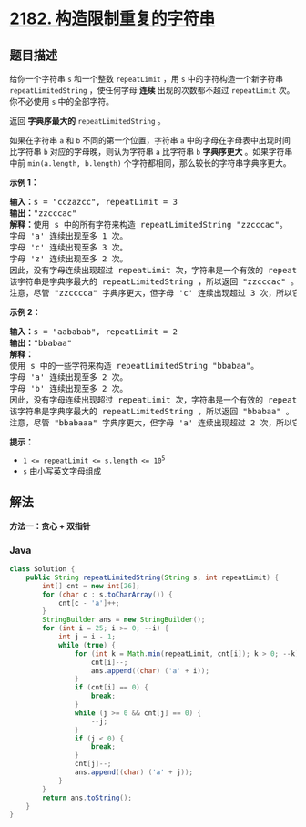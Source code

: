 # [2182. 构造限制重复的字符串](https://leetcode.cn/problems/construct-string-with-repeat-limit)

## 题目描述

<p>给你一个字符串 <code>s</code> 和一个整数 <code>repeatLimit</code> ，用 <code>s</code> 中的字符构造一个新字符串 <code>repeatLimitedString</code> ，使任何字母 <strong>连续</strong> 出现的次数都不超过 <code>repeatLimit</code> 次。你不必使用 <code>s</code> 中的全部字符。</p>

<p>返回 <strong>字典序最大的</strong><em> </em><code>repeatLimitedString</code> 。</p>

<p>如果在字符串 <code>a</code> 和 <code>b</code> 不同的第一个位置，字符串 <code>a</code> 中的字母在字母表中出现时间比字符串 <code>b</code> 对应的字母晚，则认为字符串 <code>a</code> 比字符串 <code>b</code> <strong>字典序更大</strong> 。如果字符串中前 <code>min(a.length, b.length)</code> 个字符都相同，那么较长的字符串字典序更大。</p>

<p><strong>示例 1：</strong></p>

<pre><strong>输入：</strong>s = "cczazcc", repeatLimit = 3
<strong>输出：</strong>"zzcccac"
<strong>解释：</strong>使用 s 中的所有字符来构造 repeatLimitedString "zzcccac"。
字母 'a' 连续出现至多 1 次。
字母 'c' 连续出现至多 3 次。
字母 'z' 连续出现至多 2 次。
因此，没有字母连续出现超过 repeatLimit 次，字符串是一个有效的 repeatLimitedString 。
该字符串是字典序最大的 repeatLimitedString ，所以返回 "zzcccac" 。
注意，尽管 "zzcccca" 字典序更大，但字母 'c' 连续出现超过 3 次，所以它不是一个有效的 repeatLimitedString 。
</pre>

<p><strong>示例 2：</strong></p>

<pre><strong>输入：</strong>s = "aababab", repeatLimit = 2
<strong>输出：</strong>"bbabaa"
<strong>解释：</strong>
使用 s 中的一些字符来构造 repeatLimitedString "bbabaa"。 
字母 'a' 连续出现至多 2 次。 
字母 'b' 连续出现至多 2 次。 
因此，没有字母连续出现超过 repeatLimit 次，字符串是一个有效的 repeatLimitedString 。 
该字符串是字典序最大的 repeatLimitedString ，所以返回 "bbabaa" 。 
注意，尽管 "bbabaaa" 字典序更大，但字母 'a' 连续出现超过 2 次，所以它不是一个有效的 repeatLimitedString 。
</pre>

<p><strong>提示：</strong></p>

<ul>
	<li><code>1 &lt;= repeatLimit &lt;= s.length &lt;= 10<sup>5</sup></code></li>
	<li><code>s</code> 由小写英文字母组成</li>
</ul>

## 解法

**方法一：贪心 + 双指针**

### **Java**

```java
class Solution {
    public String repeatLimitedString(String s, int repeatLimit) {
        int[] cnt = new int[26];
        for (char c : s.toCharArray()) {
            cnt[c - 'a']++;
        }
        StringBuilder ans = new StringBuilder();
        for (int i = 25; i >= 0; --i) {
            int j = i - 1;
            while (true) {
                for (int k = Math.min(repeatLimit, cnt[i]); k > 0; --k) {
                    cnt[i]--;
                    ans.append((char) ('a' + i));
                }
                if (cnt[i] == 0) {
                    break;
                }
                while (j >= 0 && cnt[j] == 0) {
                    --j;
                }
                if (j < 0) {
                    break;
                }
                cnt[j]--;
                ans.append((char) ('a' + j));
            }
        }
        return ans.toString();
    }
}
```
